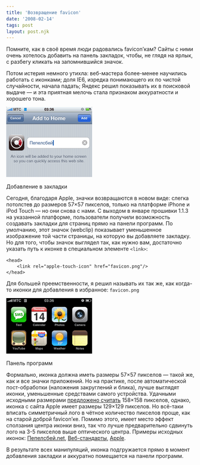 ```yaml
---
title: 'Возвращение favicon'
date: '2008-02-14'
tags: post
layout: post.njk
---
```


Помните, как в своё время люди радовались favicon’кам? Сайты с ними очень хотелось добавить на панель закладок, чтобы, не глядя на ярлык, с разбегу кликать на запомнившийся значок.

Потом истерия немного утихла: веб-мастера более-менее научились работать с иконками; доля IE6, изредка понимающего их по чистой случайности, начала падать; Яндекс решил показывать их в поисковой выдаче — и эта приятная мелочь стала признаком аккуратности и хорошего тона.

[![Добавление в закладки](images/add-t.png)](images/add.png)

Добавление в закладки

Сегодня, благодаря Apple, значки возвращаются в новом виде: слегка потолстев до размеров 57×57 пикселов, только на платформе iPhone и iPod Touch — но они снова с нами. С выходом в январе прошивки 1.1.3 на указанной платформе, пользователи получили возможность создавать закладки для страниц прямо на панели программ. По умолчанию, этот значок (webclip) показывает уменьшенное изображение той части страницы, на которую вы добавляете закладку. Но для того, чтобы значок выглядел так, как нужно вам, достаточно указать путь к иконке в специальном элементе `<link>`:

    <head>
        <link rel="apple-touch-icon" href="favicon.png"/>
    </head>

Для большей преемственности, я решил называть их так же, как когда-то иконки для добавления в избранное: `favicon.png`

[![Панель программ](images/get-t.png)](images/get.png)

Панель программ

Формально, иконка должна иметь размеры 57×57 пикселов — такой же, как и все значки приложений. Но на практике, после автоматической пост-обработки (наложения закруглений и блика), лучше выглядят иконки, уменьшенные средствами самого устройства. Удачными исходными размерами [предложено считать](http://playgroundblues.com/posts/2008/jan/15/iphone-bookmark-iconage/) 158×158 пикселов, однако, иконка с сайта Apple имеет размеры 129×129 пикселов. Но всё-таки вписать симметричный лого в чётное количество пикселов проще, как на старой доброй favicon’ке. Помимо этого, имеет место эффект сползания центра иконки вниз, так что лучше предварительно сдвинуть лого на 3-5 пикселов выше оптического центра. Примеры исходных иконок: [Пепелсбей.net](/static/i/favicon.png), [Веб-стандарты](https://web-standards.ru/apple-touch-icon.png), [Apple](http://www.apple.com/apple-touch-icon.png).

В результате всех манипуляций, иконка подгружается прямо в момент добавления закладки и аккуратно помещается на панели программ.
